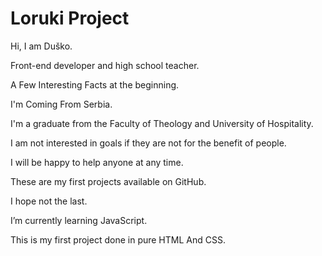 # Loruki Project

Hi, I am Duško. 

Front-end developer and high school teacher. 

A Few Interesting Facts at the beginning. 

I'm Coming From Serbia. 

I'm a graduate from the Faculty of Theology and University of Hospitality. 

I am not interested in goals if they are not for the benefit of people.

I will be happy to help anyone at any time.

These are my first projects available on GitHub.

I hope not the last.

I’m currently learning JavaScript.

This is my first project done in pure HTML And CSS.
